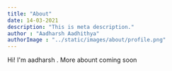 ```yaml
---
title: "About"
date: 14-03-2021
description: "This is meta description."
author : "Aadharsh Aadhithya"
authorImage : "../static/images/about/profile.png"
---
```


Hi! I'm aadharsh . More abount coming soon